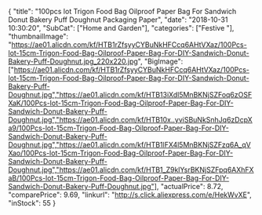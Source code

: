 {
	"title": "100pcs lot Trigon Food Bag Oilproof Paper Bag For Sandwich Donut Bakery Puff  Doughnut Packaging Paper",
	"date": "2018-10-31 10:30:20",
	"SubCat": ["Home and Garden"],
	"categories": ["Festive "],
	"thumbnailImage": "https://ae01.alicdn.com/kf/HTB1rZfsyyCYBuNkHFCcq6AHtVXaz/100Pcs-lot-15cm-Trigon-Food-Bag-Oilproof-Paper-Bag-For-DIY-Sandwich-Donut-Bakery-Puff-Doughnut.jpg_220x220.jpg",
	"BigImage": ["https://ae01.alicdn.com/kf/HTB1rZfsyyCYBuNkHFCcq6AHtVXaz/100Pcs-lot-15cm-Trigon-Food-Bag-Oilproof-Paper-Bag-For-DIY-Sandwich-Donut-Bakery-Puff-Doughnut.jpg","https://ae01.alicdn.com/kf/HTB13iXdl5MnBKNjSZFoq6zOSFXaK/100Pcs-lot-15cm-Trigon-Food-Bag-Oilproof-Paper-Bag-For-DIY-Sandwich-Donut-Bakery-Puff-Doughnut.jpg","https://ae01.alicdn.com/kf/HTB10x..yviSBuNkSnhJq6zDcpXa9/100Pcs-lot-15cm-Trigon-Food-Bag-Oilproof-Paper-Bag-For-DIY-Sandwich-Donut-Bakery-Puff-Doughnut.jpg","https://ae01.alicdn.com/kf/HTB1lFX4l5MnBKNjSZFzq6A_qVXao/100Pcs-lot-15cm-Trigon-Food-Bag-Oilproof-Paper-Bag-For-DIY-Sandwich-Donut-Bakery-Puff-Doughnut.jpg","https://ae01.alicdn.com/kf/HTB1_Z9klYsrBKNjSZFpq6AXhFXaB/100Pcs-lot-15cm-Trigon-Food-Bag-Oilproof-Paper-Bag-For-DIY-Sandwich-Donut-Bakery-Puff-Doughnut.jpg"],
	"actualPrice": 8.72,
	"comparePrice": 9.69,
	"linkurl": "http://s.click.aliexpress.com/e/HekWvXE",
	"inStock": 55
}
